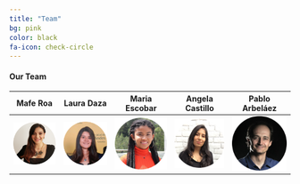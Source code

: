 ```yaml
---
title: "Team"
bg: pink
color: black
fa-icon: check-circle
---
```


#### Our Team

|               Mafe Roa              |                 Laura Daza                 |               Maria Escobar              |                 Angela Castillo                 | Pablo Arbeláez                            |
|:-----------------------------------:|:------------------------------------------:|:----------------------------------------:|:-----------------------------------------------:|-------------------------------------------|
| ![SAMA attention](/img/MafeRoa.png) | ![SAMA attention](/img/LauraDazaColor.png) | ![SAMA attention](/img/MariaEscobar.png) | ![SAMA attention](/img/AngelaCastilloColor.png) | ![SAMA attention](/img/PabloArbelaez.png) |

